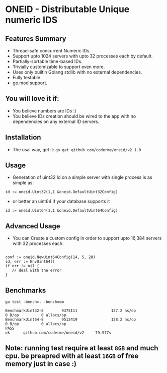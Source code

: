 # ONEID - Distributable Unique numeric IDS


## Features Summary
* Thread-safe concurrent Numeric IDs.
* Support upto 1024 servers with upto 32 processes each by default.
* Partially-sortable time-based IDs.
* Trivially customizable to support even more.
* Uses only builtin Golang stdlib with no external dependencies.
* Fully testable.
* go.mod support.

## You will love it if:
* You believe numbers are IDs :)
* You believe IDs creation should be wired to the app with no dependencies on any external ID servers.


## Installation
* The usal way, get it:
```go get github.com/coderme/oneid/v2.1.0```


## Usage
* Generation of uint32 Id on a simple server with single process is as simple as:
```
id := oneid.Uint32(1,1 &oneid.DefaultUint32Config)
```
* or better an uint64 if your database supports it
```
id := oneid.Uint64(1,1 &oneid.DefaultUint64Config)
```

## Advanced Usage 
* You can Create a custom config in order to support upto 16,384 servers with 32 processes each.
```

conf := oneid.NewUint64Config(14, 5, 20)
id, err := EnvUint64()
if err != nil {
   // deal with the error
}

````

## Benchmarks
```go test -bench=. -benchmem```

```
BenchmarkUint32-8        9375111               127.2 ns/op             0 B/op          0 allocs/op
BenchmarkUint64-8        9512419               128.2 ns/op             0 B/op          0 allocs/op
PASS
ok      github.com/coderme/oneid/v2     79.977s
```

## Note: running test require at least `8GB` and much cpu. be preapred with at least `16GB` of free memory just in case :) 


